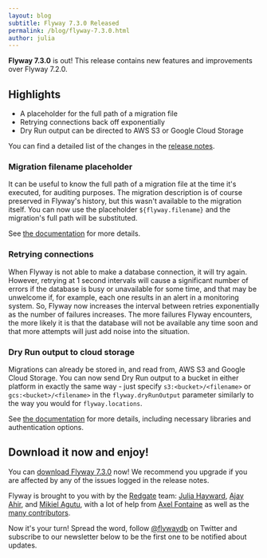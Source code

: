```yaml
---
layout: blog
subtitle: Flyway 7.3.0 Released
permalink: /blog/flyway-7.3.0.html
author: julia
---
```


**Flyway 7.3.0** is out! This release contains new features and improvements over Flyway 7.2.0.

## Highlights
- A placeholder for the full path of a migration file
- Retrying connections back off exponentially
- Dry Run output can be directed to AWS S3 or Google Cloud Storage

You can find a detailed list of the changes in the [release notes](/documentation/learnmore/releaseNotes#7.3.0).

### Migration filename placeholder

It can be useful to know the full path of a migration file at the time it's executed, for auditing purposes. The 
migration description is of course preserved in Flyway's history, but this wasn't available to the migration
itself. You can now use the placeholder `${flyway.filename}` and the migration's full path will be substituted.

See [the documentation](/documentation/configuration/placeholder) for more details. 

### Retrying connections

When Flyway is not able to make a database connection, it will try again. However, retrying at 1
second intervals will cause a significant number of errors if the database is busy or unavailable for some
time, and that may be unwelcome if, for example, each one results in an alert in a monitoring system. So,
Flyway now increases the interval between retries exponentially as the number of failures increases. The
more failures Flyway encounters, the more likely it is that the database will not be available any time soon
and that more attempts will just add noise into the situation.

### Dry Run output to cloud storage

Migrations can already be stored in, and read from, AWS S3 and Google Cloud Storage. You can now send Dry Run
output to a bucket in either platform in exactly the same way - just specify `s3:<bucket>/<filename>` or
`gcs:<bucket>/<filename>` in the `flyway.dryRunOutput` parameter similarly to the way you would for 
`flyway.locations`. 

See [the documentation](/documentation/configuration/dryRunOutput/) for more details, including necessary libraries
and authentication options.

## Download it now and enjoy!

You can [download Flyway 7.3.0](/download) now! We recommend you upgrade if you are affected by any
of the issues logged in the release notes.

Flyway is brought to you with <i class="fa fa-heart"></i> by the [Redgate](https://red-gate.com) team:
[Julia Hayward](https://twitter.com/Julia_Hayward),
[Ajay Ahir](https://github.com/DoodleBobBuffPants), and [Mikiel Agutu](https://twitter.com/mikielagutu),
with a lot of help from [Axel Fontaine](https://twitter.com/axelfontaine)
as well as the [many contributors](/documentation/contribute/hallOfFame).

Now it's your turn! Spread the word, follow [@flywaydb](https://twitter.com/flywaydb) on Twitter and
subscribe to our newsletter below to be the first one to be notified about updates.
